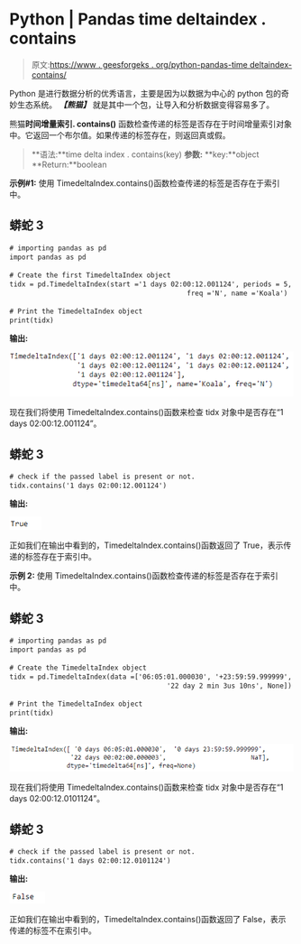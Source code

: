 # Python | Pandas time deltaindex . contains

> 原文:[https://www . geesforgeks . org/python-pandas-time deltaindex-contains/](https://www.geeksforgeeks.org/python-pandas-timedeltaindex-contains/)

Python 是进行数据分析的优秀语言，主要是因为以数据为中心的 python 包的奇妙生态系统。 ***【熊猫】*** 就是其中一个包，让导入和分析数据变得容易多了。

熊猫**时间增量索引. contains()** 函数检查传递的标签是否存在于时间增量索引对象中。它返回一个布尔值。如果传递的标签存在，则返回真或假。

> **语法:**time delta index . contains(key)
> **参数:**
> **key:**object
> **Return:**boolean

**示例#1:** 使用 TimedeltaIndex.contains()函数检查传递的标签是否存在于索引中。

## 蟒蛇 3

```
# importing pandas as pd
import pandas as pd

# Create the first TimedeltaIndex object
tidx = pd.TimedeltaIndex(start ='1 days 02:00:12.001124', periods = 5,
                                            freq ='N', name ='Koala')

# Print the TimedeltaIndex object
print(tidx)
```

**输出:**

![](img/fa501ab75d1da1cbef90ba6ba12024c4.png)

现在我们将使用 TimedeltaIndex.contains()函数来检查 tidx 对象中是否存在“1 days 02:00:12.001124”。

## 蟒蛇 3

```
# check if the passed label is present or not.
tidx.contains('1 days 02:00:12.001124')
```

**输出:**

![](img/08c27d8c6a5e6fb73d258b9ca663b07a.png)

正如我们在输出中看到的，TimedeltaIndex.contains()函数返回了 True，表示传递的标签存在于索引中。

**示例 2:** 使用 TimedeltaIndex.contains()函数检查传递的标签是否存在于索引中。

## 蟒蛇 3

```
# importing pandas as pd
import pandas as pd

# Create the TimedeltaIndex object
tidx = pd.TimedeltaIndex(data =['06:05:01.000030', '+23:59:59.999999',
                                       '22 day 2 min 3us 10ns', None])

# Print the TimedeltaIndex object
print(tidx)
```

**输出:**

![](img/dd2772b998fbfdf2bcba17cad4207713.png)

现在我们将使用 TimedeltaIndex.contains()函数来检查 tidx 对象中是否存在“1 days 02:00:12.0101124”。

## 蟒蛇 3

```
# check if the passed label is present or not.
tidx.contains('1 days 02:00:12.0101124')
```

**输出:**

![](img/27007ee7ba212c22130f7eaf5890249b.png)

正如我们在输出中看到的，TimedeltaIndex.contains()函数返回了 False，表示传递的标签不在索引中。